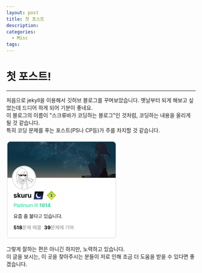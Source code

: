 ```yaml
---
layout: post
title: 첫 포스트
description:
categories:
  - Misc
tags:
---
```


# 첫 포스트!

---

처음으로 jekyll을 이용해서 깃허브 블로그를 꾸며보았습니다. 옛날부터 되게 해보고 싶었는데 드디어 하게 되어 기분이 좋네요.  
이 블로그의 이름이 "스크류바가 코딩하는 블로그"인 것처럼, 코딩하는 내용을 올리게 될 것 같습니다.  
특히 코딩 문제를 푸는 포스트(PS나 CP등)가 주를 차지할 것 같습니다.

![profile image](/assets/images/2024-09-09-first-post/profile.png)

그렇게 잘하는 편은 아니긴 하지만, 노력하고 있습니다.  
이 글을 보시는, 이 곳을 찾아주시는 분들이 저로 인해 조금 더 도움을 받을 수 있다면 좋겠습니다.
